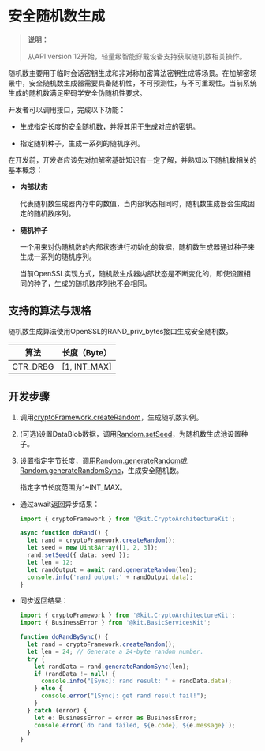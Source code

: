 # 安全随机数生成

> **说明：**
> 
> 从API version 12开始，轻量级智能穿戴设备支持获取随机数相关操作。

随机数主要用于临时会话密钥生成和非对称加密算法密钥生成等场景。在加解密场景中，安全随机数生成器需要具备随机性，不可预测性，与不可重现性。当前系统生成的随机数满足密码学安全伪随机性要求。


开发者可以调用接口，完成以下功能：


- 生成指定长度的安全随机数，并将其用于生成对应的密钥。

- 指定随机种子，生成一系列的随机序列。


在开发前，开发者应该先对加解密基础知识有一定了解，并熟知以下随机数相关的基本概念：


- **内部状态**
  
  代表随机数生成器内存中的数值，当内部状态相同时，随机数生成器会生成固定的随机数序列。

- **随机种子**
  
  一个用来对伪随机数的内部状态进行初始化的数据，随机数生成器通过种子来生成一系列的随机序列。

  当前OpenSSL实现方式，随机数生成器内部状态是不断变化的，即使设置相同的种子，生成的随机数序列也不会相同。


## 支持的算法与规格

随机数生成算法使用OpenSSL的RAND_priv_bytes接口生成安全随机数。

| 算法 | 长度（Byte） | 
| -------- | -------- |
| CTR_DRBG | [1, INT_MAX] | 


## 开发步骤

1. 调用[cryptoFramework.createRandom](../../reference/apis-crypto-architecture-kit/js-apis-cryptoFramework.md#cryptoframeworkcreaterandom)，生成随机数实例。

2. (可选)设置DataBlob数据，调用[Random.setSeed](../../reference/apis-crypto-architecture-kit/js-apis-cryptoFramework.md#setseed)，为随机数生成池设置种子。

3. 设置指定字节长度，调用[Random.generateRandom](../../reference/apis-crypto-architecture-kit/js-apis-cryptoFramework.md#generaterandom)或[Random.generateRandomSync](../../reference/apis-crypto-architecture-kit/js-apis-cryptoFramework.md#generaterandomsync10)，生成安全随机数。
   
   指定字节长度范围为1~INT_MAX。

- 通过await返回异步结果：
  ```ts
  import { cryptoFramework } from '@kit.CryptoArchitectureKit';
  
  async function doRand() {
    let rand = cryptoFramework.createRandom();
    let seed = new Uint8Array([1, 2, 3]);
    rand.setSeed({ data: seed });
    let len = 12;
    let randOutput = await rand.generateRandom(len);
    console.info('rand output:' + randOutput.data);
  }
  ```

- 同步返回结果：
  ```ts
  import { cryptoFramework } from '@kit.CryptoArchitectureKit';
  import { BusinessError } from '@kit.BasicServicesKit';
  
  function doRandBySync() {
    let rand = cryptoFramework.createRandom();
    let len = 24; // Generate a 24-byte random number.
    try {
      let randData = rand.generateRandomSync(len);
      if (randData != null) {
        console.info("[Sync]: rand result: " + randData.data);
      } else {
        console.error("[Sync]: get rand result fail!");
      }
    } catch (error) {
      let e: BusinessError = error as BusinessError;
      console.error(`do rand failed, ${e.code}, ${e.message}`);
    }
  }
  ```
